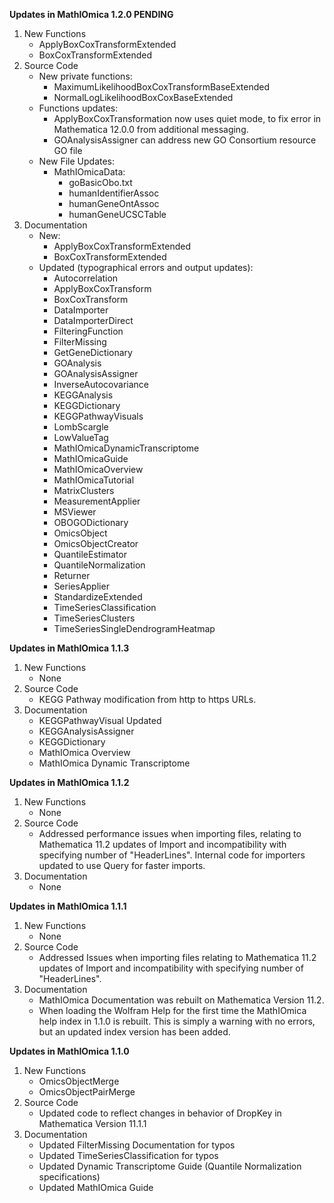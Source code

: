 **Updates in MathIOmica 1.2.0 PENDING**
1. New Functions
	* ApplyBoxCoxTransformExtended
	* BoxCoxTransformExtended
2. Source Code
	* New private functions:
		* MaximumLikelihoodBoxCoxTransformBaseExtended
		* NormalLogLikelihoodBoxCoxBaseExtended
	* Functions updates:
		* ApplyBoxCoxTransformation now uses quiet mode, to fix error in Mathematica 12.0.0 from additional messaging.
		* GOAnalysisAssigner can address new GO Consortium resource GO file  
	* New File Updates:
		* MathIOmicaData:
			* goBasicObo.txt
			* humanIdentifierAssoc
			* humanGeneOntAssoc
			* humanGeneUCSCTable
3. Documentation
	* New:
		* ApplyBoxCoxTransformExtended
		* BoxCoxTransformExtended
	* Updated (typographical errors and output updates):
		* Autocorrelation
		* ApplyBoxCoxTransform
		* BoxCoxTransform
		* DataImporter
		* DataImporterDirect
		* FilteringFunction
		* FilterMissing
		* GetGeneDictionary
		* GOAnalysis
		* GOAnalysisAssigner
		* InverseAutocovariance
		* KEGGAnalysis
		* KEGGDictionary
		* KEGGPathwayVisuals
		* LombScargle
		* LowValueTag
		* MathIOmicaDynamicTranscriptome
		* MathIOmicaGuide
		* MathIOmicaOverview
		* MathIOmicaTutorial
		* MatrixClusters
		* MeasurementApplier
		* MSViewer
		* OBOGODictionary
		* OmicsObject
		* OmicsObjectCreator
		* QuantileEstimator
		* QuantileNormalization
		* Returner
		* SeriesApplier
		* StandardizeExtended
		* TimeSeriesClassification
		* TimeSeriesClusters
		* TimeSeriesSingleDendrogramHeatmap

**Updates in MathIOmica 1.1.3**
1. New Functions
	* None
2. Source Code
	* KEGG Pathway modification from http to https URLs.
3. Documentation
    * KEGGPathwayVisual Updated
    * KEGGAnalysisAssigner
    * KEGGDictionary
    * MathIOmica Overview
    * MathIOmica Dynamic Transcriptome
	
**Updates in MathIOmica 1.1.2**
1. New Functions
	* None
2. Source Code
	* Addressed performance issues when importing files, relating to Mathematica 11.2 updates of Import and incompatibility with specifying number of "HeaderLines". Internal code for importers updated to use Query for faster imports.
3. Documentation
	* None


**Updates in MathIOmica 1.1.1**
1. New Functions
	* None
2. Source Code
	* Addressed Issues when importing files relating to Mathematica 11.2 updates of Import and incompatibility with specifying number of "HeaderLines".
3. Documentation
	* MathIOmica Documentation was rebuilt on Mathematica Version 11.2.
	* When loading the Wolfram Help for the first time the MathIOmica help index in 1.1.0 is rebuilt. This is simply a warning with no errors, but an updated index version has been added.  

**Updates in MathIOmica 1.1.0**

1. New Functions 
	* OmicsObjectMerge
    * OmicsObjectPairMerge
2. Source Code
	* Updated code to reflect changes in behavior of DropKey in Mathematica Version 11.1.1
3. Documentation
	* Updated FilterMissing Documentation for typos
	* Updated TimeSeriesClassification for typos
	* Updated Dynamic Transcriptome Guide (Quantile Normalization specifications)
	* Updated MathIOmica Guide